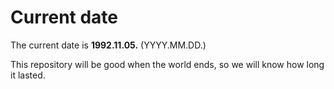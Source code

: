 # Current date

The current date is **1992.11.05.** (YYYY.MM.DD.)

This repository will be good when the world ends, so we will know how long it lasted.
